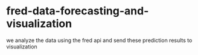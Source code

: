 # fred-data-forecasting-and-visualization
we analyze the data using the fred api and send these prediction results to visualization
